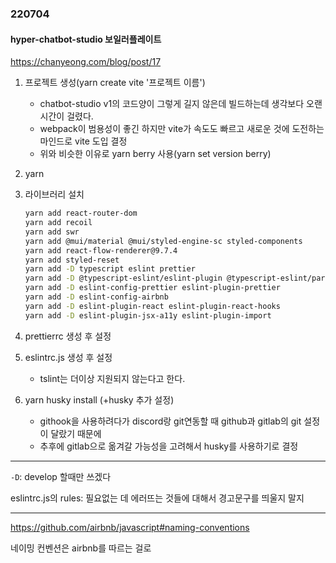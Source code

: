 ### 220704

#### hyper-chatbot-studio 보일러플레이트

https://chanyeong.com/blog/post/17

1. 프로젝트 생성(yarn create vite '프로젝트 이름')

   - chatbot-studio v1의 코드양이 그렇게 길지 않은데 빌드하는데 생각보다 오랜 시간이 걸렸다.
   - webpack이 범용성이 좋긴 하지만 vite가 속도도 빠르고 새로운 것에 도전하는 마인드로 vite 도입 결정
   - 위와 비슷한 이유로 yarn berry 사용(yarn set version berry)

2. yarn

3. 라이브러리 설치

   ```bash
   yarn add react-router-dom
   yarn add recoil
   yarn add swr
   yarn add @mui/material @mui/styled-engine-sc styled-components
   yarn add react-flow-renderer@9.7.4
   yarn add styled-reset
   yarn add -D typescript eslint prettier
   yarn add -D @typescript-eslint/eslint-plugin @typescript-eslint/parser
   yarn add -D eslint-config-prettier eslint-plugin-prettier
   yarn add -D eslint-config-airbnb
   yarn add -D eslint-plugin-react eslint-plugin-react-hooks
   yarn add -D eslint-plugin-jsx-a11y eslint-plugin-import
   ```

4. prettierrc 생성 후 설정

5. eslintrc.js 생성 후 설정

   - tslint는 더이상 지원되지 않는다고 한다.

6. yarn husky install (+husky 추가 설정)

   - githook을 사용하려다가 discord랑 git연동할 때 github과 gitlab의 git 설정이 달랐기 때문에
   - 추후에 gitlab으로 옮겨갈 가능성을 고려해서 husky를 사용하기로 결정

-------------

`-D`: develop 할때만 쓰겠다

eslintrc.js의 rules: 필요없는 데 에러뜨는 것들에 대해서 경고문구를 띄울지 말지

------------

https://github.com/airbnb/javascript#naming-conventions

네이밍 컨벤션은 airbnb를 따르는 걸로